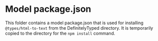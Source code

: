 # Model package.json

This folder contains a model package.json that is used for installing
`@types/html-to-text` from the DefinitelyTyped directory.  It is
temporarily copied to the directory for the `npm install` command.
